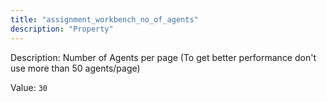 ```yaml
---
title: "assignment_workbench_no_of_agents"
description: "Property"
---
```


Description: Number of Agents per page (To get better performance don't use more than 50 agents/page)

Value: `30`